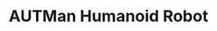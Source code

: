 ---
layout: portfolio_detail
order: 9
title:  AUTMan Humanoid Robot
name: autman-robot
badge-description: AUTMan Team's teen size humanoid robot for participating in robocup and firacup international competitions
filter: filter-robotics filter-ai
badge-image: badge.jpg
category: Robotics, AI
client:
project-date: Summer 2016 - February 2020
project-url:
github-repository: abradat/pcap-parser
full-description:
images:
    - 'direct-mapped.png'
    - 'result.png'
    - 'architecture.png'
---
